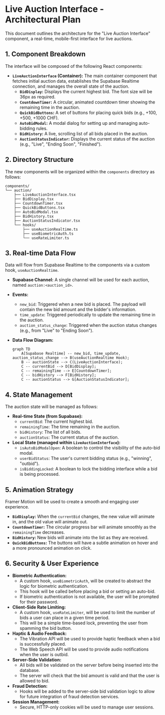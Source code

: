 # Live Auction Interface - Architectural Plan

This document outlines the architecture for the "Live Auction Interface" component, a real-time, mobile-first interface for live auctions.

## 1. Component Breakdown

The interface will be composed of the following React components:

*   **`LiveAuctionInterface` (Container):** The main container component that fetches initial auction data, establishes the Supabase Realtime connection, and manages the overall state of the auction.
    *   **`BidDisplay`:** Displays the current highest bid. The font size will be 36px as required.
    *   **`CountdownTimer`:** A circular, animated countdown timer showing the remaining time in the auction.
    *   **`QuickBidButtons`:** A set of buttons for placing quick bids (e.g., +100, +500, +1000 CHF).
    *   **`AutoBidModal`:** A modal dialog for setting up and managing auto-bidding rules.
    *   **`BidHistory`:** A live, scrolling list of all bids placed in the auction.
    *   **`AuctionStatusIndicator`:** Displays the current status of the auction (e.g., "Live", "Ending Soon", "Finished").

## 2. Directory Structure

The new components will be organized within the `components` directory as follows:

```
components/
└── auction/
    ├── LiveAuctionInterface.tsx
    ├── BidDisplay.tsx
    ├── CountdownTimer.tsx
    ├── QuickBidButtons.tsx
    ├── AutoBidModal.tsx
    ├── BidHistory.tsx
    ├── AuctionStatusIndicator.tsx
    └── hooks/
        ├── useAuctionRealtime.ts
        ├── useBiometricAuth.ts
        └── useRateLimiter.ts
```

## 3. Real-time Data Flow

Data will flow from Supabase Realtime to the components via a custom hook, `useAuctionRealtime`.

*   **Supabase Channel:** A single channel will be used for each auction, named `auction:<auction_id>`.
*   **Events:**
    *   `new_bid`: Triggered when a new bid is placed. The payload will contain the new bid amount and the bidder's information.
    *   `time_update`: Triggered periodically to update the remaining time in the auction.
    *   `auction_status_change`: Triggered when the auction status changes (e.g., from "Live" to "Ending Soon").
*   **Data Flow Diagram:**

    ```mermaid
    graph TD
        A[Supabase Realtime] -- new_bid, time_update, auction_status_change --> B(useAuctionRealtime Hook);
        B -- auctionState --> C(LiveAuctionInterface);
        C -- currentBid --> D[BidDisplay];
        C -- remainingTime --> E[CountdownTimer];
        C -- bidHistory --> F[BidHistory];
        C -- auctionStatus --> G[AuctionStatusIndicator];
    ```

## 4. State Management

The auction state will be managed as follows:

*   **Real-time State (from Supabase):**
    *   `currentBid`: The current highest bid.
    *   `remainingTime`: The time remaining in the auction.
    *   `bidHistory`: The list of all bids.
    *   `auctionStatus`: The current status of the auction.
*   **Local State (managed within `LiveAuctionInterface`):**
    *   `isAutoBidModalOpen`: A boolean to control the visibility of the auto-bid modal.
    *   `userBidStatus`: The user's current bidding status (e.g., "winning", "outbid").
    *   `isBiddingLocked`: A boolean to lock the bidding interface while a bid is being processed.

## 5. Animation Strategy

Framer Motion will be used to create a smooth and engaging user experience.

*   **`BidDisplay`:** When the `currentBid` changes, the new value will animate in, and the old value will animate out.
*   **`CountdownTimer`:** The circular progress bar will animate smoothly as the `remainingTime` decreases.
*   **`BidHistory`:** New bids will animate into the list as they are received.
*   **`QuickBidButtons`:** The buttons will have a subtle animation on hover and a more pronounced animation on click.

## 6. Security & User Experience

*   **Biometric Authentication:**
    *   A custom hook, `useBiometricAuth`, will be created to abstract the logic for biometric authentication.
    *   This hook will be called before placing a bid or setting an auto-bid.
    *   If biometric authentication is not available, the user will be prompted for their password.
*   **Client-Side Rate Limiting:**
    *   A custom hook, `useRateLimiter`, will be used to limit the number of bids a user can place in a given time period.
    *   This will be a simple time-based lock, preventing the user from spamming the bid button.
*   **Haptic & Audio Feedback:**
    *   The Vibration API will be used to provide haptic feedback when a bid is successfully placed.
    *   The Web Speech API will be used to provide audio notifications when the user is outbid.
*   **Server-Side Validation:**
    *   All bids will be validated on the server before being inserted into the database.
    *   The server will check that the bid amount is valid and that the user is allowed to bid.
*   **Fraud Detection:**
    *   Hooks will be added to the server-side bid validation logic to allow for future integration of fraud detection services.
*   **Session Management:**
    *   Secure, HTTP-only cookies will be used to manage user sessions.